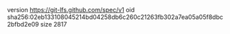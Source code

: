 version https://git-lfs.github.com/spec/v1
oid sha256:02eb133108045214bd04258db6c260c21263fb302a7ea05a05f8dbc2bfbd2e09
size 2817
